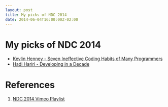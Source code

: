 ```yaml
---
layout: post
title: My picks of NDC 2014
date: 2014-06-04T16:00:00Z-02:00
---
```


# My picks of NDC 2014

- [Kevlin Henney - Seven Ineffective Coding Habits of Many Programmers](https://vimeo.com/97329157)
- [Hadi Hariri - Developing in a Decade](https://vimeo.com/97315946)

# References

1. [NDC 2014 Vimeo Playlist](https://vimeo.com/channels/ndc2014)